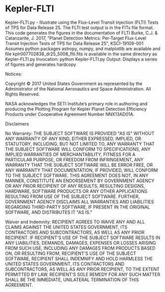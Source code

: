 # Kepler-FLTI
Kepler-FLTI.py - Illustrate using the Flux-Level Transit Injection (FLTI) Tests
    of TPS for Data Release 25.  The FLTI test output is in the FITs file
    format.  This code generates the figures in the documentation of FLTI
    Burke, C.J. & Catanzarite, J. 2017, "Planet Detection Metrics: 
       Per-Target Flux-Level Transit Injection Tests of TPS
       for Data Release 25", KSCI-19109-001
    Assumes python packages astropy, numpy, and matplotlib are available
      and file kplr007702838_dr25_5008_flti.fits is available in the 
      same directory as Kepler-FLTI.py
    Invocation: python Kepler-FLTI.py
    Output: Displays a series of figures and generates hardcopy

Notices:

Copyright © 2017 United States Government as represented by the Administrator of the National Aeronautics and Space Administration.  All Rights Reserved.

NASA acknowledges the SETI Institute’s primary role in authoring and producing the Plotting Program for Kepler Planet Detection Efficiency Products under Cooperative Agreement Number NNX13AD01A.


Disclaimers

No Warranty: THE SUBJECT SOFTWARE IS PROVIDED "AS IS" WITHOUT ANY WARRANTY OF ANY KIND, EITHER EXPRESSED, IMPLIED, OR STATUTORY, INCLUDING, BUT NOT LIMITED TO, ANY WARRANTY THAT THE SUBJECT SOFTWARE WILL CONFORM TO SPECIFICATIONS, ANY IMPLIED WARRANTIES OF MERCHANTABILITY, FITNESS FOR A PARTICULAR PURPOSE, OR FREEDOM FROM INFRINGEMENT, ANY WARRANTY THAT THE SUBJECT SOFTWARE WILL BE ERROR FREE, OR ANY WARRANTY THAT DOCUMENTATION, IF PROVIDED, WILL CONFORM TO THE SUBJECT SOFTWARE. THIS AGREEMENT DOES NOT, IN ANY MANNER, CONSTITUTE AN ENDORSEMENT BY GOVERNMENT AGENCY OR ANY PRIOR RECIPIENT OF ANY RESULTS, RESULTING DESIGNS, HARDWARE, SOFTWARE PRODUCTS OR ANY OTHER APPLICATIONS RESULTING FROM USE OF THE SUBJECT SOFTWARE.  FURTHER, GOVERNMENT AGENCY DISCLAIMS ALL WARRANTIES AND LIABILITIES REGARDING THIRD-PARTY SOFTWARE, IF PRESENT IN THE ORIGINAL SOFTWARE, AND DISTRIBUTES IT "AS IS."

Waiver and Indemnity:  RECIPIENT AGREES TO WAIVE ANY AND ALL CLAIMS AGAINST THE UNITED STATES GOVERNMENT, ITS CONTRACTORS AND SUBCONTRACTORS, AS WELL AS ANY PRIOR RECIPIENT.  IF RECIPIENT'S USE OF THE SUBJECT SOFTWARE RESULTS IN ANY LIABILITIES, DEMANDS, DAMAGES, EXPENSES OR LOSSES ARISING FROM SUCH USE, INCLUDING ANY DAMAGES FROM PRODUCTS BASED ON, OR RESULTING FROM, RECIPIENT'S USE OF THE SUBJECT SOFTWARE, RECIPIENT SHALL INDEMNIFY AND HOLD HARMLESS THE UNITED STATES GOVERNMENT, ITS CONTRACTORS AND SUBCONTRACTORS, AS WELL AS ANY PRIOR RECIPIENT, TO THE EXTENT PERMITTED BY LAW.  RECIPIENT'S SOLE REMEDY FOR ANY SUCH MATTER SHALL BE THE IMMEDIATE, UNILATERAL TERMINATION OF THIS AGREEMENT.
